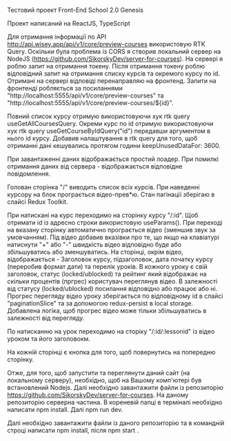 Тестовий проект Front-End School 2.0 Genesis

Проект написаний на ReactJS, TypeScript

Для отримання інформації по API http://api.wisey.app/api/v1/core/preview-courses використовую RTK Query. Оскільки була проблема із CORS я створив локальний сервер на NodeJS (https://github.com/SikorskyDev/server-for-courses). На сервері я роблю запит на отримання токену. Після отримання токену роблю відповідний запит на отримання списку курсів та окремого курсу по id. Отримані на сервері відповіді перенаправляю на фронтенд. Запити на фронтенді робляється за посиланнями "http://localhost:5555/api/v1/core/preview-courses" та "http://localhost:5555/api/v1/core/preview-courses/${id}".

Повний список курсу отримую використовуючи хук rtk query useGetAllCoursesQuery. Окреми курс по id отримую використовуючи хук rtk query useGetCourseByIdQuery("id") передавши аргументом в нього id курсу. Добавив налаштування в rtk query для того, щоб отриманні дані кешувались протягом години keepUnusedDataFor: 3600.


При завантаженні даних відображається простий лоадер. При помилкі отримання даних від сервера - відображається відповідне повідомлення.

Голован сторінка "/" виводить список всіх курсів. При наведенні курсору на блок програється відео-прев*ю. Стан пагінації зберігаю в слайсі Redux Toolkit.

При натискані на курс переходимо на сторінку курсу "/:id". Щоб отримати id із адресно строки використовую useParams(). При переході на вказану сторінку автоматично програється відео (зменшив звук за умовчанням). Під відео добавив вказівки про те, що якщо на клавіатурі натиснути "+" або "-" швидкість відео відповідно буде або збільшуватись або зменшуватись. 
На сторінці, окрім відео, відображається - Заголовок курсу, підзаголовок, дата початку курсу (переробив формат дати) та перелік уроків.
В кожного уроку є свій заголовок, статус (locked/ublocked) та рейтинг який відображає на скільки процентів (пргрес) користувач переглянув відео. В залежності від статусу (locked/ublocked) посилання відповідно або працює або ні. Прогрес перегляду відео уроку зберігається по відповідному id в слайсі "paginationSlice" та за допомогою redux-persist в local storage. Добавлена логіка, щоб прогрес відео може тільки збільшуватись в залежності від перегляду.

По натисканню на урок переходимо на сторіку "/:id/:lessonid" із відео уроком та його заголовокм. 

На кожній сторінці є кнопка для того, щоб повернутись на попередню сторінку.



Отже, для того, щоб запустити та переглянути даний сайт (на локальному серверу), необхідно, щоб на Вашому комп'ютері був встановлений Nodejs. Далі необхідно завантажити файли із репозиторію https://github.com/SikorskyDev/server-for-courses. На даному репозиторію серверна частина. В кореневій папці в терміналі необхідно  написати npm install. Далі npm run dev.

Далі необхідно завантажити файли із даного репозиторію та в командній строці написати npm install, після npm start .

